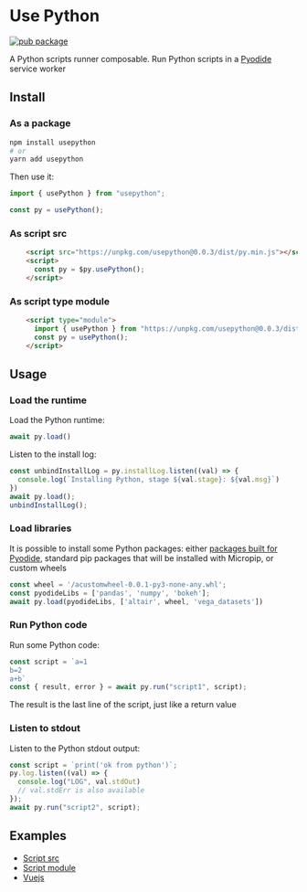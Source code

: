 # Use Python

[![pub package](https://img.shields.io/npm/v/usepython)](https://www.npmjs.com/package/usepython)

A Python scripts runner composable. Run Python scripts in a [Pyodide](https://github.com/pyodide/pyodide) service worker

## Install

### As a package

```bash
npm install usepython
# or
yarn add usepython
```

Then use it:

```ts
import { usePython } from "usepython";

const py = usePython();
```

### As script src

```html
    <script src="https://unpkg.com/usepython@0.0.3/dist/py.min.js"></script>
    <script>
      const py = $py.usePython();
    </script>
```

### As script type module

```html
    <script type="module">
      import { usePython } from "https://unpkg.com/usepython@0.0.3/dist/py.esm.js";
      const py = usePython();
    </script>
```

## Usage

### Load the runtime

Load the Python runtime:

```ts
await py.load()
```

Listen to the install log:

```ts
const unbindInstallLog = py.installLog.listen((val) => {
  console.log(`Installing Python, stage ${val.stage}: ${val.msg}`)
})
await py.load();
unbindInstallLog();
```

### Load libraries

It is possible to install some Python packages: either [packages built for Pyodide](https://pyodide.org/en/stable/usage/packages-in-pyodide.html#packages-in-pyodide), standard pip packages that will be installed with Micropip, or custom wheels 

```ts
const wheel = '/acustomwheel-0.0.1-py3-none-any.whl';
const pyodideLibs = ['pandas', 'numpy', 'bokeh'];
await py.load(pyodideLibs, ['altair', wheel, 'vega_datasets'])
```

### Run Python code

Run some Python code:

```ts
const script = `a=1
b=2
a+b`
const { result, error } = await py.run("script1", script);
```

The result is the last line of the script, just like a return value

### Listen to stdout

Listen to the Python stdout output:

```ts
const script = `print('ok from python')`;
py.log.listen((val) => {
  console.log("LOG", val.stdOut)
  // val.stdErr is also available
});
await py.run("script2", script);
```

## Examples

- [Script src](examples/umd/)
- [Script module](examples/esm/)
- [Vuejs](examples/vuejs/)